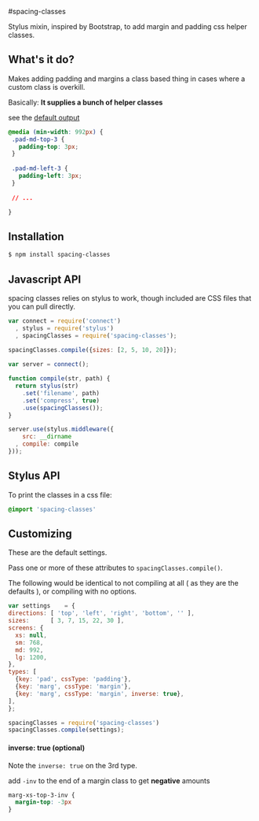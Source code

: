 #spacing-classes

  Stylus mixin, inspired by Bootstrap, to add margin and padding css helper classes.

## What's it do?


Makes adding padding and margins a class based thing in cases where a custom class is overkill.

Basically: __It supplies a bunch of helper classes__

see the [default output](https://github.com/danschumann/spacing-classes/blob/master/spacing-classes.css)

 ```css
@media (min-width: 992px) {
  .pad-md-top-3 {
    padding-top: 3px;
  }
  
  .pad-md-left-3 {
    padding-left: 3px;
  }
  
  // ...

}
```


## Installation

```bash
$ npm install spacing-classes
```

## Javascript API

spacing classes relies on stylus to work, though included are CSS files that you can pull directly.

```javascript
var connect = require('connect')
  , stylus = require('stylus')
  , spacingClasses = require('spacing-classes');
  
spacingClasses.compile({sizes: [2, 5, 10, 20]});

var server = connect();

function compile(str, path) {
  return stylus(str)
	.set('filename', path)
	.set('compress', true)
	.use(spacingClasses());
}

server.use(stylus.middleware({
	src: __dirname
  , compile: compile
}));
```

## Stylus API

  To print the classes in a css file:

  ```css
  @import 'spacing-classes'
  ```




## Customizing 

These are the default settings.

Pass one or more of these attributes to `spacingClasses.compile()`.

The following would be identical to not compiling at all ( as they are the defaults ), or compiling with no options.

```javascript
var settings    = {
directions: [ 'top', 'left', 'right', 'bottom', '' ],
sizes:      [ 3, 7, 15, 22, 30 ],
screens: {
  xs: null,
  sm: 768,
  md: 992,
  lg: 1200,
},
types: [
  {key: 'pad', cssType: 'padding'},
  {key: 'marg', cssType: 'margin'},
  {key: 'marg', cssType: 'margin', inverse: true},
],
};

spacingClasses = require('spacing-classes')
spacingClasses.compile(settings);

```

#### inverse: true (optional)

Note the `inverse: true` on the 3rd type.

add `-inv` to the end of a margin class to get __negative__ amounts

```css
marg-xs-top-3-inv {
  margin-top: -3px
}
```
